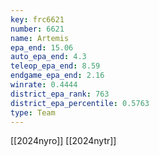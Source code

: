 ```yaml
---
key: frc6621
number: 6621
name: Artemis
epa_end: 15.06
auto_epa_end: 4.3
teleop_epa_end: 8.59
endgame_epa_end: 2.16
winrate: 0.4444
district_epa_rank: 763
district_epa_percentile: 0.5763
type: Team
---
```

[[2024nyro]]
[[2024nytr]]
